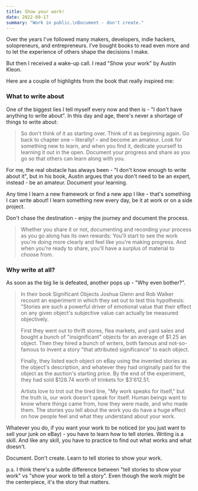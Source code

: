 ```yaml
---
title: Show your work!
date: 2022-09-17
summary: "Work in public.\nDocument - don't create."
---
```


Over the years I've followed many makers, developers, indie hackers, solopreneurs, and entrepreneurs.
I've bought books to read even more and to let the experience of others shape the decisions I make.

But then I received a wake-up call. I read "Show your work" by Austin Kleon. 

Here are a couple of highlights from the book that really inspired me:

### What to write about
One of the biggest lies I tell myself every now and then is - "I don't have anything to write about". In this day and age, there's never a shortage of things to write about:

> So don't think of it as starting over. Think of it as beginning again. Go back to chapter one – literally! – and become an amateur. Look for something new to learn, and when you find it, dedicate yourself to learning it out in the open. Document your progress and share as you go so that others can learn along with you.

For me, the real obstacle has always been - "I don't know enough to write about it", but in his book, Austin argues that you don't need to be an expert, instead - be an amateur.
Document your learning.

Any time I learn a new framework or find a new app I like - that's something I can write about! I learn something new every day, be it at work or on a side project.

Don't chase the destination - enjoy the journey and document the process. 

> Whether you share it or not, documenting and recording your process as you go along has its own rewards: You'll start to see the work you're doing more clearly and feel like you're making progress. And when you're ready to share, you'll have a surplus of material to choose from.
### Why write at all?
As soon as the big lie is defeated, another pops up - "Why even bother?".

> In their book Significant Objects Joshua Glenn and Rob Walker recount an experiment in which they set out to test this hypothesis: "Stories are such a powerful driver of emotional value that their effect on any given object's subjective value can actually be measured objectively. 
> 
> First they went out to thrift stores, flea markets, and yard sales and bought a bunch of "insignificant" objects for an average of $1.25 an object. Then they hired a bunch of writers, both famous and not-so-famous to invent a story "that attributed significance" to each object.
> 
> Finally, they listed each object on eBay using the invented stories as the object's description, and whatever they had originally paid for the object as the auction's starting price. By the end of the experiment, they had sold $128.74 worth of trinkets for $3'612.51.
> 
> Artists love to trot out the tired line, "My work speaks for itself," but the truth is, our work doesn't speak for itself. Human beings want to know where things came from, how they were made, and who made them. The stories you tell about the work you do have a huge effect on how people feel and what they understand about your work.

Whatever you do, if you want your work to be noticed (or you just want to sell your junk on eBay) - you have to learn how to tell stories.
Writing is a skill.
And like any skill, you have to practice to find out what works and what doesn't.

Document.
Don't create.
Learn to tell stories to show your work.

p.s. I think there's a subtle difference between "tell stories to show your work" vs "show your work to tell a story". Even though the work might be the centerpiece, it's the story that matters.